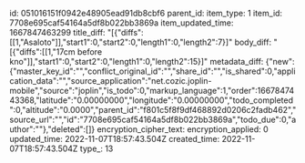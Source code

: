 id: 051016151f0942e48905ead91db8cbf6
parent_id: 
item_type: 1
item_id: 7708e695caf54164a5df8b022bb3869a
item_updated_time: 1667847463299
title_diff: "[{\"diffs\":[[1,\"Asaloto\"]],\"start1\":0,\"start2\":0,\"length1\":0,\"length2\":7}]"
body_diff: "[{\"diffs\":[[1,\"17cm before kno\"]],\"start1\":0,\"start2\":0,\"length1\":0,\"length2\":15}]"
metadata_diff: {"new":{"master_key_id":"","conflict_original_id":"","share_id":"","is_shared":0,"application_data":"","source_application":"net.cozic.joplin-mobile","source":"joplin","is_todo":0,"markup_language":1,"order":1667847443368,"latitude":"0.00000000","longitude":"0.00000000","todo_completed":0,"altitude":"0.0000","parent_id":"f801c5f8f9df468892d0206c2fadb462","source_url":"","id":"7708e695caf54164a5df8b022bb3869a","todo_due":0,"author":""},"deleted":[]}
encryption_cipher_text: 
encryption_applied: 0
updated_time: 2022-11-07T18:57:43.504Z
created_time: 2022-11-07T18:57:43.504Z
type_: 13